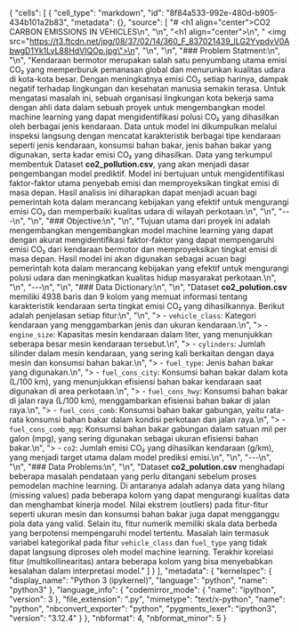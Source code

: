 {
 "cells": [
  {
   "cell_type": "markdown",
   "id": "8f84a533-992e-480d-b905-434b101a2b83",
   "metadata": {},
   "source": [
    "# <h1 align=\"center\">CO2 CARBON EMISSIONS IN VEHICLES</h1>\n",
    "\n",
    "<h1 align=\"center\">\n",
    "    <img src=\"https://t3.ftcdn.net/jpg/08/37/02/14/360_F_837021439_lLG2YvpdyV0AbwgD1Yk1LyL88HdVIQOp.jpg\">\n",
    "</h1>\n",
    "\n",
    "### Problem Statment:\n",
    "\n",
    "Kendaraan bermotor merupakan salah satu penyumbang utama emisi CO₂ yang memperburuk pemanasan global dan menurunkan kualitas udara di kota-kota besar. Dengan meningkatnya emisi CO₂ setiap harinya, dampak negatif terhadap lingkungan dan kesehatan manusia semakin terasa. Untuk mengatasi masalah ini, sebuah organisasi lingkungan kota bekerja sama dengan ahli data dalam sebuah proyek untuk mengembangkan model machine learning yang dapat mengidentifikasi polusi CO₂ yang dihasilkan oleh berbagai jenis kendaraan. Data untuk model ini dikumpulkan melalui inspeksi langsung dengan mencatat karakteristik berbagai tipe kendaraan seperti jenis kendaraan, konsumsi bahan bakar, jenis bahan bakar yang digunakan, serta kadar emisi CO₂ yang dihasilkan. Data yang terkumpul membentuk Dataset **co2_pollution.csv**, yang akan menjadi dasar pengembangan model prediktif. Model ini bertujuan untuk mengidentifikasi faktor-faktor utama penyebab emisi dan memproyeksikan tingkat emisi di masa depan. Hasil analisis ini diharapkan dapat menjadi acuan bagi pemerintah kota dalam merancang kebijakan yang efektif untuk mengurangi emisi CO₂ dan memperbaiki kualitas udara di wilayah perkotaan.\n",
    "\n",
    "---\n",
    "\n",
    "### Objective:\n",
    "\n",
    "Tujuan utama dari proyek ini adalah mengembangkan mengembangkan model machine learning yang dapat dengan akurat mengidentifikasi faktor-faktor yang dapat mempengaruhi emisi CO₂ dari kendaraan bermotor dan memproyeksikan tingkat emisi di masa depan.  Hasil model ini akan digunakan sebagai acuan bagi pemerintah kota dalam merancang kebijakan yang efektif untuk mengurangi polusi udara dan meningkatkan kualitas hidup masyarakat perkotaan.\n",
    "\n",
    "---\n",
    "\n",
    "### Data Dictionary:\n",
    "\n",
    "Dataset **co2_polution.csv** memiliki 4938 baris dan 9 kolom yang memuat informasi tentang karakteristik kendaraan serta tingkat emisi CO₂ yang dihasilkannya. Berikut adalah penjelasan setiap fitur:\n",
    "\n",
    "> - `vehicle_class`: Kategori kendaraan yang menggambarkan jenis dan ukuran kendaraan.\n",
    "> - `engine_size`: Kapasitas mesin kendaraan dalam liter, yang menunjukkan seberapa besar mesin kendaraan tersebut.\n",
    "> - `cylinders`: Jumlah silinder dalam mesin kendaraan, yang sering kali berkaitan dengan daya mesin dan konsumsi bahan bakar.\n",
    "> - `fuel_type`: Jenis bahan bakar yang digunakan.\n",
    "> - `fuel_cons_city`: Konsumsi bahan bakar dalam kota (L/100 km), yang menunjukkan efisiensi bahan bakar kendaraan saat digunakan di area perkotaan.\n",
    "> - `fuel_cons_hwy`: Konsumsi bahan bakar di jalan raya (L/100 km), menggambarkan efisiensi bahan bakar di jalan raya.\n",
    "> - `fuel_cons_comb`: Konsumsi bahan bakar gabungan, yaitu rata-rata konsumsi bahan bakar dalam kondisi perkotaan dan jalan raya.\n",
    "> - `fuel_cons_comb_mpg`: Konsumsi bahan bakar gabungan dalam satuan mil per galon (mpg), yang sering digunakan sebagai ukuran efisiensi bahan bakar.\n",
    "> - `co2`: Jumlah emisi CO₂ yang dihasilkan kendaraan (g/km), yang menjadi target utama dalam model prediksi emisi.\n",
    "\n",
    "---\n",
    "\n",
    "### Data Problems:\n",
    "\n",
    "Dataset **co2_polution.csv** menghadapi beberapa masalah pendataan yang perlu ditangani sebelum proses pemodelan machine learning. Di antaranya adalah adanya data yang hilang (missing values) pada beberapa kolom yang dapat mengurangi kualitas data dan menghambat kinerja model. Nilai ekstrem (outliers) pada fitur-fitur seperti ukuran mesin dan konsumsi bahan bakar juga dapat mengganggu pola data yang valid. Selain itu, fitur numerik memiliki skala data berbeda yang berpotensi mempengaruhi model tertentu. Masalah lain termasuk variabel kategorikal pada fitur `vehicle_class` dan `fuel_type` yang tidak dapat langsung diproses oleh model machine learning. Terakhir korelasi fitur (multikollinearitas) antara beberapa kolom yang bisa menyebabkan kesalahan dalam interpretasi model."
   ]
  }
 ],
 "metadata": {
  "kernelspec": {
   "display_name": "Python 3 (ipykernel)",
   "language": "python",
   "name": "python3"
  },
  "language_info": {
   "codemirror_mode": {
    "name": "ipython",
    "version": 3
   },
   "file_extension": ".py",
   "mimetype": "text/x-python",
   "name": "python",
   "nbconvert_exporter": "python",
   "pygments_lexer": "ipython3",
   "version": "3.12.4"
  }
 },
 "nbformat": 4,
 "nbformat_minor": 5
}
